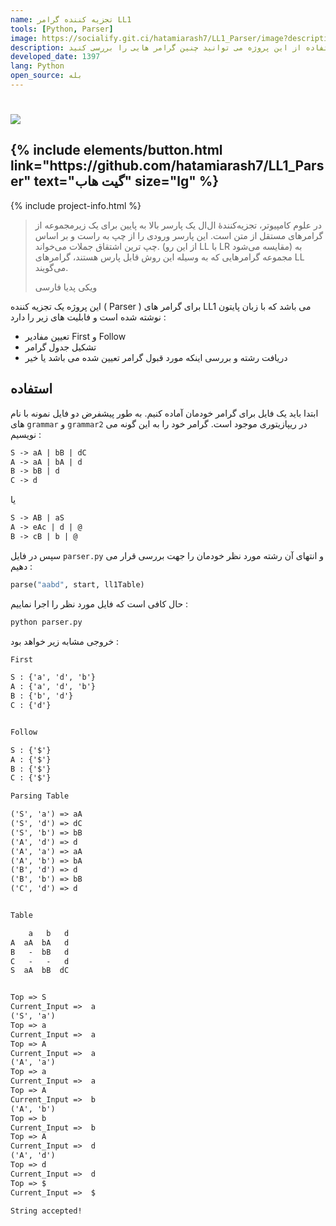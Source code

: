 ```yaml
---
name: تجزیه کننده گرامر LL1
tools: [Python, Parser]
image: https://socialify.git.ci/hatamiarash7/LL1_Parser/image?description=1&font=KoHo&language=1&owner=1&pattern=Circuit%20Board&theme=Dark
description: در علوم کامپیوتر، تجزیه‌کنندهٔ ال‌ال یک پارسر بالا به پایین برای یک زیرمجموعه از گرامرهای مستقل از متن است. با استفاده از این پروژه می توانید چنین گرامر هایی را بررسی کنید.
developed_date: 1397
lang: Python
open_source: بله
---
```


<h1 class="center">
<img src="https://socialify.git.ci/hatamiarash7/LL1_Parser/image?description=1&font=KoHo&language=1&owner=1&pattern=Circuit%20Board&theme=Dark"/>
</h1>

<h2 class="center">
{% include elements/button.html link="https://github.com/hatamiarash7/LL1_Parser" text="گیت هاب" size="lg" %}
</h2>

{% include project-info.html %}

> در علوم کامپیوتر، تجزیه‌کنندهٔ ال‌ال یک پارسر بالا به پایین برای یک زیرمجموعه از گرامرهای مستقل از متن است. این پارسر ورودی را از چپ به راست و بر اساس چپ ترین اشتقاق جملات می‌خواند. (از این رو LL با LR مقایسه می‌شود) به مجموعه گرامرهایی که به وسیله این روش قابل پارس هستند، گرامرهای LL می‌گویند.
>
> ویکی پدیا فارسی

این پروژه یک تجزیه کننده ( Parser ) برای گرامر های LL1 می باشد که با زبان پایتون نوشته شده است و فابلیت های زیر را دارد :

- تعیین مفادیر First و Follow
- تشکیل جدول گرامر
- دریافت رشته و بررسی اینکه مورد قبول گرامر تعیین شده می باشد یا خیر

## استفاده

ابتدا باید یک فایل برای گرامر خودمان آماده کنیم. به طور پیشفرض دو فایل نمونه با نام های `grammar` و `grammar2` در ریپازیتوری موجود است. گرامر خود را به این گونه می نویسیم :

```txt
S -> aA | bB | dC
A -> aA | bA | d
B -> bB | d
C -> d
```

یا

```txt
S -> AB | aS
A -> eAc | d | @
B -> cB | b | @
```

سپس در فایل `parser.py` و انتهای آن رشته مورد نظر خودمان را جهت بررسی قرار می دهیم :

```python
parse("aabd", start, ll1Table)
```

حال کافی است که فایل مورد نظر را اجرا نماییم :

```sh
python parser.py
```

خروجی مشابه زیر خواهد بود :

```txt
First

S : {'a', 'd', 'b'}
A : {'a', 'd', 'b'}
B : {'b', 'd'}
C : {'d'}


Follow

S : {'$'}
A : {'$'}
B : {'$'}
C : {'$'}

Parsing Table

('S', 'a') => aA
('S', 'd') => dC
('S', 'b') => bB
('A', 'd') => d
('A', 'a') => aA
('A', 'b') => bA
('B', 'd') => d
('B', 'b') => bB
('C', 'd') => d


Table

    a   b   d
A  aA  bA   d
B   -  bB   d
C   -   -   d
S  aA  bB  dC


Top => S
Current_Input =>  a
('S', 'a')
Top => a
Current_Input =>  a
Top => A
Current_Input =>  a
('A', 'a')
Top => a
Current_Input =>  a
Top => A
Current_Input =>  b
('A', 'b')
Top => b
Current_Input =>  b
Top => A
Current_Input =>  d
('A', 'd')
Top => d
Current_Input =>  d
Top => $
Current_Input =>  $

String accepted!
```
